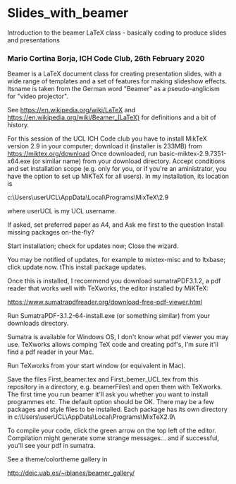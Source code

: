 # Slides_with_beamer

Introduction to the beamer LaTeX class - basically coding to produce slides and presentations

### Mario Cortina Borja, ICH Code Club, 26th February 2020

Beamer is a LaTeX document class for creating presentation slides, with a wide range of templates and a set of features for making slideshow effects.  Itsname is taken from the German word "Beamer" as a pseudo-anglicism for "video projector". 

See https://en.wikipedia.org/wiki/LaTeX and https://en.wikipedia.org/wiki/Beamer_(LaTeX) for definitions and a bit of history.  

For this session of the UCL ICH Code club you have to install MikTeX version 2.9 in your computer; download it (installer is 233MB) from 
https://miktex.org/download Once downloaded, run basic-miktex-2.9.7351-x64.exe (or similar name) from your download directory. Accept conditions and set installation scope (e.g. only for you, or if you're an aministrator, you have the option to set up MiKTeX for all users). In my installation, its location is

c:\Users\userUCL\AppData\Local\Programs\MixTeX\2.9

where userUCL is my UCL username.

If asked, set preferred paper as A4, and Ask me first to the question Install missing packages on-the-fly? 

Start installation; check for updates now; Close the wizard.

You may be notified of updates, for example to mixtex-misc and to ltxbase; click update now. tThis install package updates.

Once this is installed, I recommend you download sumatraPDF3.1.2, a pdf reader that works well with TeXworks, the editor installed by MiKTeX:

https://www.sumatrapdfreader.org/download-free-pdf-viewer.html

Run SumatraPDF-3.1.2-64-install.exe (or something similar) from your downloads directory.

Sumatra is available for Windows OS, I don't know what pdf viewer you may use.  TeXworks allows comping TeX code and creating pdf's, I'm sure it'll find a pdf reader in your Mac.

Run TeXworks from your start window (or equivalent in Mac).  

Save the files First_beamer.tex  and First_bemer_UCL.tex from this repository in a directory, e.g. beamerFiles\ and open them with TeXworks.  The first time you run beamer it'll ask you whether you want to install programmes etc.  The default option <Random package repository> should be OK. There may be a few packages and style files to be installed.  Each package has its own directory in c:\Users\userUCL\AppData\Local\Programs\MixTeX2.9\
  

  
To compile your code, click the green arrow on the top left of the editor. Compilation might generate some strange messages... and if successful, you'll see your pdf in sumatra.

See a theme/colortheme gallery in 

http://deic.uab.es/~iblanes/beamer_gallery/

























